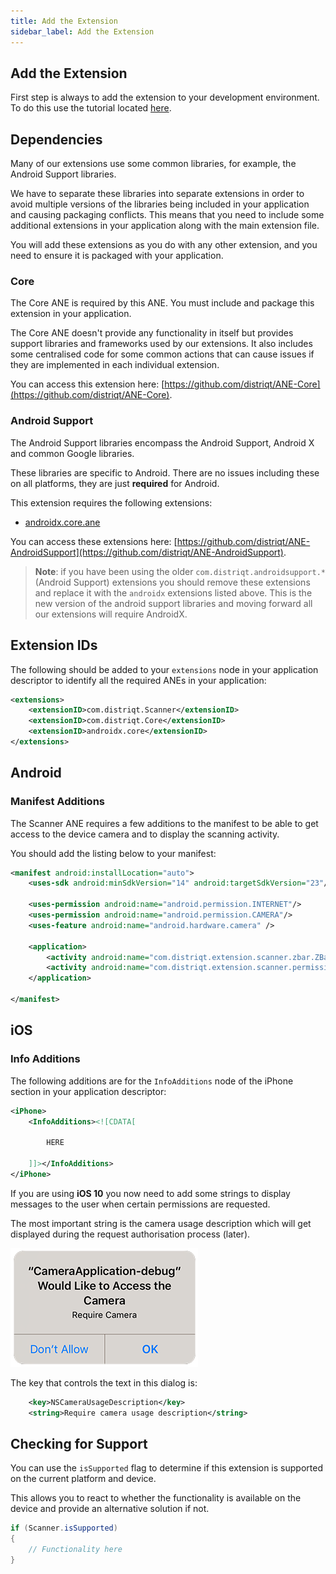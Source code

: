 ```yaml
---
title: Add the Extension
sidebar_label: Add the Extension
---
```


## Add the Extension

First step is always to add the extension to your development environment. 
To do this use the tutorial located [here](/docs/tutorials/getting-started).



## Dependencies

Many of our extensions use some common libraries, for example, the Android Support libraries.

We have to separate these libraries into separate extensions in order to avoid multiple versions of the libraries being included in your application and causing packaging conflicts. This means that you need to include some additional extensions in your application along with the main extension file.

You will add these extensions as you do with any other extension, and you need to ensure it is packaged with your application.


### Core 

The Core ANE is required by this ANE. You must include and package this extension in your application.

The Core ANE doesn't provide any functionality in itself but provides support libraries and frameworks used by our extensions.
It also includes some centralised code for some common actions that can cause issues if they are implemented in each individual extension.

You can access this extension here: [https://github.com/distriqt/ANE-Core](https://github.com/distriqt/ANE-Core).


### Android Support

The Android Support libraries encompass the Android Support, Android X and common Google libraries. 

These libraries are specific to Android. There are no issues including these on all platforms, they are just **required** for Android.

This extension requires the following extensions:

- [androidx.core.ane](https://github.com/distriqt/ANE-AndroidSupport/raw/master/lib/androidx.core.ane)

You can access these extensions here: [https://github.com/distriqt/ANE-AndroidSupport](https://github.com/distriqt/ANE-AndroidSupport).


>
> **Note**: if you have been using the older `com.distriqt.androidsupport.*` (Android Support) extensions you should remove these extensions and replace it with the `androidx` extensions listed above. This is the new version of the android support libraries and moving forward all our extensions will require AndroidX.
>


## Extension IDs

The following should be added to your `extensions` node in your application descriptor to identify all the required ANEs in your application:

```xml
<extensions>
    <extensionID>com.distriqt.Scanner</extensionID>
    <extensionID>com.distriqt.Core</extensionID>
    <extensionID>androidx.core</extensionID>
</extensions>
```



## Android 

### Manifest Additions

The Scanner ANE requires a few additions to the manifest to be able to get access 
to the device camera and to display the scanning activity. 

You should add the listing below to your manifest:

```xml
<manifest android:installLocation="auto">
	<uses-sdk android:minSdkVersion="14" android:targetSdkVersion="23"/>
	
	<uses-permission android:name="android.permission.INTERNET"/>
	<uses-permission android:name="android.permission.CAMERA"/>
	<uses-feature android:name="android.hardware.camera" />
	
	<application>
		<activity android:name="com.distriqt.extension.scanner.zbar.ZBarScannerActivity" />
		<activity android:name="com.distriqt.extension.scanner.permissions.AuthorisationActivity" android:theme="@android:style/Theme.Translucent.NoTitleBar" />
	</application>
	
</manifest>
```




## iOS 

### Info Additions

The following additions are for the `InfoAdditions` node of the iPhone section in your application descriptor:

```xml
<iPhone>
	<InfoAdditions><![CDATA[

		HERE

	]]></InfoAdditions>
</iPhone>
```


If you are using **iOS 10** you now need to add some strings to display messages to the user 
when certain permissions are requested. 

The most important string is the camera usage description which will get displayed during
the request authorisation process (later). 

![](images/ios-permission-dialog-camera.png)

The key that controls the text in this dialog is:

```xml
	<key>NSCameraUsageDescription</key>
	<string>Require camera usage description</string>
```



## Checking for Support

You can use the `isSupported` flag to determine if this extension is supported on the current platform and device.

This allows you to react to whether the functionality is available on the device and provide an alternative solution if not.


```actionscript
if (Scanner.isSupported)
{
	// Functionality here
}
```


